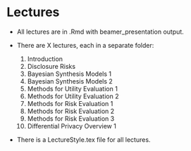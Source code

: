 # Lectures

- All lectures are in .Rmd with beamer_presentation output.

- There are X lectures, each in a separate folder:
    1. Introduction
    2. Disclosure Risks
    3. Bayesian Synthesis Models 1
    4. Bayesian Synthesis Models 2
    5. Methods for Utility Evaluation 1
    6. Methods for Utility Evaluation 2
    7. Methods for Risk Evaluation 1
    8. Methods for Risk Evaluation 2
    9. Methods for Risk Evaluation 3
    10. Differential Privacy Overview 1

- There is a LectureStyle.tex file for all lectures.
